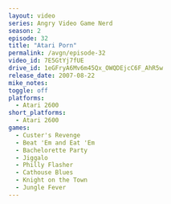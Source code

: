 ```yaml
---
layout: video
series: Angry Video Game Nerd
season: 2
episode: 32
title: "Atari Porn"
permalink: /avgn/episode-32
video_id: 7E5GtYj7fUE
drive_id: 1eGFryA6Mv6m45Qx_OWQDEjcC6F_AhR5w
release_date: 2007-08-22
mike_notes:
toggle: off
platforms:
  - Atari 2600
short_platforms:
  - Atari 2600
games:
  - Custer's Revenge
  - Beat 'Em and Eat 'Em
  - Bachelorette Party
  - Jiggalo
  - Philly Flasher
  - Cathouse Blues
  - Knight on the Town
  - Jungle Fever
---
```


